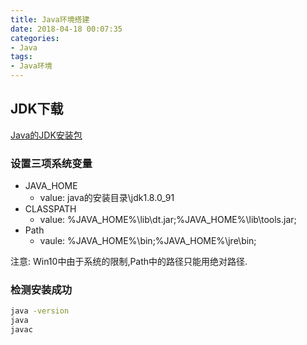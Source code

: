 ```yaml
---
title: Java环境搭建
date: 2018-04-18 00:07:35
categories:
- Java
tags:
- Java环境
---
```


## JDK下载
[Java的JDK安装包](http://www.oracle.com/technetwork/java/javase/downloads/index.html)

### 设置三项系统变量
* JAVA_HOME
	* value: java的安装目录\jdk1.8.0_91
* CLASSPATH
	* value: %JAVA_HOME%\lib\dt.jar;%JAVA_HOME%\lib\tools.jar;
* Path
	* vaule: %JAVA_HOME%\bin;%JAVA_HOME%\jre\bin;

注意: Win10中由于系统的限制,Path中的路径只能用绝对路径.

<!--more-->

### 检测安装成功
```cmd
java -version
java
javac
```
